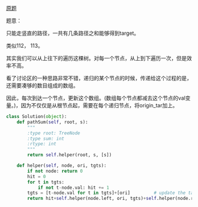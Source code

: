 [原题](https://leetcode.com/problems/path-sum-iii/)

题意：

只能走竖直的路径，一共有几条路径之和能够得到target。

类似112， 113。

其实我们可以从上往下的遍历这棵树。对每一个节点，从上到下遍历一次，但是效率不高。

看了讨论区的一种思路非常不错，递归的某个节点的时候，传递给这个过程的是，还需要凑够的数目组成的数组。

因此，每次到达一个节点，更新这个数组。(数组每个节点都减去这个节点的val变量。)，因为不仅仅是从根节点起，需要在每个递归节点，将origin_tar加上。

```Python
class Solution(object):
    def pathSum(self, root, s):
        """
        :type root: TreeNode
        :type sum: int
        :rtype: int
        """
        return self.helper(root, s, [s])

    def helper(self, node, ori, tgts):
        if not node: return 0
        hit = 0
        for t in tgts:
            if not t-node.val: hit += 1
        tgts = [t-node.val for t in tgts]+[ori]         # update the targets
        return hit+self.helper(node.left, ori, tgts)+self.helper(node.right, ori, tgts)
```

